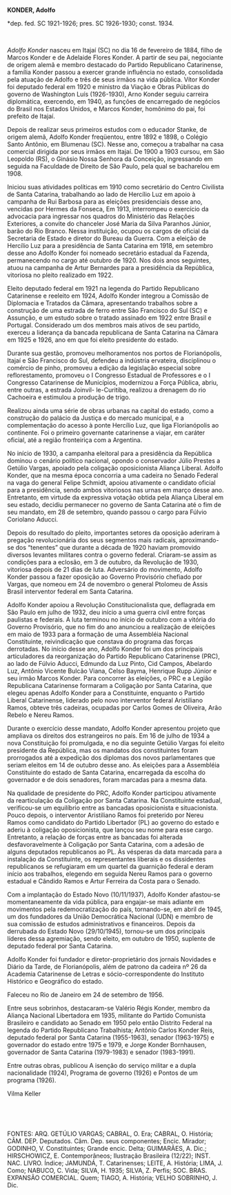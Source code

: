 **KONDER, Adolfo**

\*dep. fed. SC 1921-1926; pres. SC 1926-1930; const. 1934.

 

*Adolfo Konder* nasceu em Itajaí (SC) no dia 16 de fevereiro de 1884,
filho de Marcos Konder e de Adelaide Flores Konder. A partir de seu pai,
negociante de origem alemã e membro destacado do Partido Republicano
Catarinense, a família Konder passou a exercer grande influência no
estado, consolidada pela atuação de Adolfo e três de seus irmãos na vida
pública. Vítor Konder foi deputado federal em 1920 e ministro da Viação
e Obras Públicas do governo de Washington Luís (1926-1930), Arno Konder
seguiu carreira diplomática, exercendo, em 1940, as funções de
encarregado de negócios do Brasil nos Estados Unidos, e Marcos Konder,
homônimo do pai, foi prefeito de Itajaí.

Depois de realizar seus primeiros estudos com o educador Stanke, de
origem alemã, Adolfo Konder freqüentou, entre 1892 e 1898, o Colégio
Santo Antônio, em Blumenau (SC). Nesse ano, começou a trabalhar na casa
comercial dirigida por seus irmãos em Itajaí. De 1900 a 1903 cursou, em
São Leopoldo (RS), o Ginásio Nossa Senhora da Conceição, ingressando em
seguida na Faculdade de Direito de São Paulo, pela qual se bacharelou em
1908.

Iniciou suas atividades políticas em 1910 como secretário do Centro
Civilista de Santa Catarina, trabalhando ao lado de Hercílio Luz em
apoio à campanha de Rui Barbosa para as eleições presidenciais desse
ano, vencidas por Hermes da Fonseca, Em 1913, interrompeu o exercício da
advocacia para ingressar nos quadros do Ministério das Relações
Exteriores, a convite do chanceler José Maria da Silva Paranhos Júnior,
barão do Rio Branco. Nessa instituição, ocupou os cargos de oficial da
Secretaria de Estado e diretor do Bureau da Guerra. Com a eleição de
Hercílio Luz para a presidência de Santa Catarina em 1918, em setembro
desse ano Adolfo Konder foi nomeado secretário estadual da Fazenda,
permanecendo no cargo até outubro de 1920. Nos dois anos seguintes,
atuou na campanha de Artur Bernardes para a presidência da República,
vitoriosa no pleito realizado em 1922.

Eleito deputado federal em 1921 na legenda do Partido Republicano
Catarinense e reeleito em 1924, Adolfo Konder integrou a Comissão de
Diplomacia e Tratados da Câmara, apresentando trabalhos sobre a
construção de uma estrada de ferro entre São Francisco do Sul (SC) e
Assunção, e um estudo sobre o tratado assinado em 1922 entre Brasil e
Portugal. Considerado um dos membros mais ativos de seu partido, exerceu
a liderança da bancada republicana de Santa Catarina na Câmara em 1925 e
1926, ano em que foi eleito presidente do estado.

Durante sua gestão, promoveu melhoramentos nos portos de Florianópolis,
Itajaí e São Francisco do Sul, defendeu a indústria ervateira,
disciplinou o comércio de pinho, promoveu a edição da legislação
especial sobre reflorestamento, promoveu o I Congresso Estadual de
Professores e o I Congresso Catarinense de Municípios, modernizou a
Força Pública, abriu, entre outras, a estrada Joinvil- le-Curitiba,
realizou a drenagem do rio Cachoeira e estimulou a produção de trigo.

Realizou ainda uma série de obras urbanas na capital do estado, como a
construção do palácio da Justiça e do mercado municipal, e a
complementação do acesso à ponte Hercílio Luz, que liga Florianópolis ao
continente. Foi o primeiro governante catarinense a viajar, em caráter
oficial, até a região fronteiriça com a Argentina.

No início de 1930, a campanha eleitoral para a presidência da República
dominou o cenário político nacional, opondo o conservador Júlio Prestes
a Getúlio Vargas, apoiado pela coligação oposicionista Aliança Liberal.
Adolfo Konder, que na mesma época concorria a uma cadeira no Senado
Federal na vaga do general Felipe Schmidt, apoiou ativamente o candidato
oficial para a presidência, sendo ambos vitoriosos nas urnas em março
desse ano. Entretanto, em virtude da expressiva votação obtida pela
Aliança Liberal em seu estado, decidiu permanecer no governo de Santa
Catarina até o fim de seu mandato, em 28 de setembro, quando passou o
cargo para Fúlvio Coriolano Aducci.

Depois do resultado do pleito, importantes setores da oposição aderiram
à pregação revolucionária dos seus segmentos mais radicais,
aproximando-se dos “tenentes” que durante a década de 1920 haviam
promovido diversos levantes militares contra o governo federal.
Criaram-se assim as condições para a eclosão, em 3 de outubro, da
Revolução de 1930, vitoriosa depois de 21 dias de luta. Adversário do
movimento, Adolfo Konder passou a fazer oposição ao Governo Provisório
chefiado por Vargas, que nomeou em 24 de novembro o general Ptolomeu de
Assis Brasil interventor federal em Santa Catarina.

Adolfo Konder apoiou a Revolução Constitucionalista que, deflagrada em
São Paulo em julho de 1932, deu início a uma guerra civil entre forças
paulistas e federais. A luta terminou no início de outubro com a vitória
do Governo Provisório, que no fim do ano anunciou a realização de
eleições em maio de 1933 para a formação de uma Assembléia Nacional
Constituinte, reivindicação que constava do programa das forças
derrotadas. No início desse ano, Adolfo Konder foi um dos principais
articuladores da reorganização do Partido Republicano Catarinense (PRC),
ao lado de Fúlvio Aducci, Edmundo da Luz Pinto, Cid Campos, Abelardo
Luz, Antônio Vicente Bulcão Viana, Celso Bayma, Henrique Rupp Júnior e
seu irmão Marcos Konder. Para concorrer às eleições, o PRC e a Legião
Republicana Catarinense formaram a Coligação por Santa Catarina, que
elegeu apenas Adolfo Konder para a Constituinte, enquanto o Partido
Liberal Catarinense, liderado pelo novo interventor federal Aristiliano
Ramos, obteve três cadeiras, ocupadas por Carlos Gomes de Oliveira, Arão
Rebelo e Nereu Ramos.

Durante o exercício desse mandato, Adolfo Konder apresentou projeto que
ampliava os direitos dos estrangeiros no país. Em 16 de julho de 1934 a
nova Constituição foi promulgada, e no dia seguinte Getúlio Vargas foi
eleito presidente da República, mas os mandatos dos constituintes foram
prorrogados até a expedição dos diplomas dos novos parlamentares que
seriam eleitos em 14 de outubro desse ano. As eleições para a Assembléia
Constituinte do estado de Santa Catarina, encarregada da escolha do
governador e de dois senadores, foram marcadas para a mesma data.

Na qualidade de presidente do PRC, Adolfo Konder participou ativamente
da rearticulação da Coligação por Santa Catarina. Na Constituinte
estadual, verificou-se um equilíbrio entre as bancadas oposicionista e
situacionista. Pouco depois, o interventor Aristiliano Ramos foi
preterido por Nereu Ramos como candidato do Partido Libertador (PL) ao
governo do estado e aderiu à coligação oposicionista, que lançou seu
nome para esse cargo. Entretanto, a relação de forças entre as bancadas
foi alterada desfavoravelmente à Coligação por Santa Catarina, com a
adesão de alguns deputados republicanos ao PL. Às vésperas da data
marcada para a instalação da Constituinte, os representantes liberais e
os dissidentes republicanos se refugiaram em um quartel da guarnição
federal e deram início aos trabalhos, elegendo em seguida Nereu Ramos
para o governo estadual e Cândido Ramos e Artur Ferreira da Costa para o
Senado.

Com a implantação do Estado Novo (10/11/1937), Adolfo Konder afastou-se
momentaneamente da vida pública, para engajar-se mais adiante em
movimentos pela redemocratização do país, tornando-se, em abril de 1945,
um dos fundadores da União Democrática Nacional (UDN) e membro de sua
comissão de estudos administrativos e financeiros. Depois da derrubada
do Estado Novo (29/10/1945), tornou-se um dos principais líderes dessa
agremiação, sendo eleito, em outubro de 1950, suplente de deputado
federal por Santa Catarina.

Adolfo Konder foi fundador e diretor-proprietário dos jornais Novidades
e Diário da Tarde, de Florianópolis, além de patrono da cadeira nº 26 da
Academia Catarinense de Letras e sócio-correspondente do Instituto
Histórico e Geográfico do estado.

Faleceu no Rio de Janeiro em 24 de setembro de 1956.

Entre seus sobrinhos, destacaram-se Valério Régis Konder, membro da
Aliança Nacional Libertadora em 1935, militante do Partido Comunista
Brasileiro e candidato ao Senado em 1950 pelo então Distrito Federal na
legenda do Partido Republicano Trabalhista; Antônio Carlos Konder Reis,
deputado federal por Santa Catarina (1955-1963), senador (1963-1975) e
governador do estado entre 1975 e 1979, e Jorge Konder Bornhausen,
governador de Santa Catarina (1979-1983) e senador (1983-1991).

Entre outras obras, publicou A isenção do serviço militar e a dupla
nacionalidade (1924), Programa de governo (1926) e Pontos de um programa
(1926).

Vilma Keller

 

 

FONTES: ARQ. GETÚLIO VARGAS; CABRAL, O. Era; CABRAL, O. História; CÂM.
DEP. Deputados. Câm. Dep. seus componentes; Encic. Mirador; GODINHO, V.
Constituintes; Grande encic. Delta; GUIMARÃES, A. Dic.; HIRSCHOWICZ, E.
Contemporâneos; Ilustração Brasileira (12/22); INST. NAC. LIVRO. Índice;
JAMUNDÁ, T. Catarinenses; LEITE, A. História; LIMA, J. Como; NABUCO, C.
Vida; SILVA, H. 1935; SILVA, Z. Perfis; SOC. BRAS. EXPANSÃO COMERCIAL.
Quem; TIAGO, A. História; VELHO SOBRINHO, J. Dic.

 
